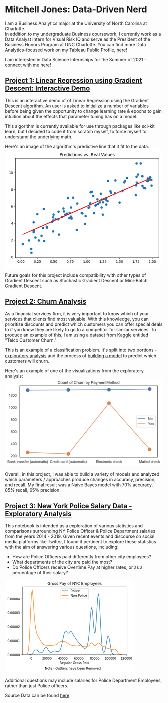 # Mitchell Jones: Data-Driven Nerd
I am a Business Analytics major at the University of North Carolina at Charlotte. <br>
In addition to my undergraduate Business coursework, I currently work as a Data Analyst Intern for Visual Risk IQ and serve as the President of the Business Honors Program at UNC Charlotte. 
You can find more Data Analytics-focused work on my Tableau Public Profile, [here!](https://public.tableau.com/profile/mitchell.jones#!/?newProfile=&activeTab=0)

I am interested in Data Science Internships for the Summer of 2021 - connect with me [here!](https://www.linkedin.com/in/mitchelljones49/)

## [Project 1: Linear Regression using Gradient Descent: Interactive Demo](https://github.com/mitchell-jones/lin-reg)
This is an interactive demo of of Linear Regression using the Gradient Descent algorithm.
An user is asked to initialize a number of variables before being given the opportunity to change learning rate & epochs to gain intuition about the effects that parameter tuning has on a model.

This algorithm is currently available for use through packages like sci-kit learn, but I decided to code it from scratch myself, to force myself to understand the underlying math.

Here's an image of the algorithm's predictive line that it fit to the data.
![](/images/linreg-plot-output.png)

Future goals for this project include compatibility with other types of Gradient Descent such as Stochastic Gradient Descent or Mini-Batch Gradient Descent.

## [Project 2: Churn Analysis](https://github.com/mitchell-jones/churn-analysis)
As a financial services firm, it is very important to know which of your services that clients find most valuable. With this knowledge, you can prioritize discounts and predict which customers you can offer special deals to if you know they are likely to go to a competitor for similar services. To produce an example of this, I am using a dataset from Kaggle entitled "Telco Customer Churn."

This is an example of a classification problem. It's split into two portions - [exploratory analysis](https://github.com/mitchell-jones/churn-analysis/blob/master/Customer%20Churn%20EDA.ipynb) and the process of [building a model](https://github.com/mitchell-jones/churn-analysis/blob/master/Customer%20Churn%20-%20Classification%20Model.ipynb) to predict which customers will churn.

Here's an example of one of the visualizations from the exploratory analysis:
![](/images/churnanalysisPaymentMethod.svg)

Overall, in this project, I was able to build a variety of models and analyzed which parameters / approaches produce changes in accuracy, precision, and recall. My final result was a Naive Bayes model with 70% accuracy, 85% recall, 65% precision.


## [Project 3: New York Police Salary Data - Exploratory Analysis](https://github.com/mitchell-jones/ny-police-data)
This notebook is intended as a exploration of various statistics and comparisons surrounding NY Police Officer & Police Department salaries from the years 2014 - 2019. Given recent events and discourse on social media platforms like Twitter, I found it pertinent to explore these statistics with the aim of answering various questions, including:

* How are Police Officers paid differently from other city employees?
* What departments of the city are paid the most?
* Do Police Officers receive Overtime Pay at higher rates, or as a percentage of their salary?

![](/images/gross-pay-police-data.png)

Additional questions may include salaries for Police Department Employees, rather than just Police officers.

Source Data can be found [here](https://data.cityofnewyork.us/City-Government/Citywide-Payroll-Data-Fiscal-Year-/k397-673e).
